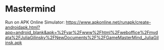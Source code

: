 # Mastermind
Run on APK Online Simulator:  https://www.apkonline.net/runapk/create-androidapk.html?app=android_blank&apk=%2Fvar%2Fwww%2Fhtml%2Fweboffice%2Fmydata%2FJuliaGilinsky%2FNewDocuments%2F%2FGameMasterMind_JuliaGilinsk.apk
